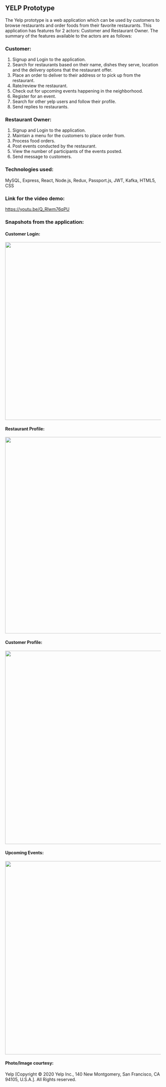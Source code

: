 ## **YELP Prototype**

The Yelp prototype is a web application which can be used by customers to browse restaurants and order foods from their favorite restaurants. This application has features for 2 actors: Customer and Restaurant Owner. The summary of the features available to the actors are as follows:

### **Customer:**
   1. Signup and Login to the application.
   2. Search for restaurants based on their name, dishes they serve, location and the delivery options that the restaurant offer.
   3. Place an order to deliver to their address or to pick up from the restaurant.
   4. Rate/review the restaurant.
   5. Check out for upcoming events happening in the neighborhood.
   6. Register for an event.
   7. Search for other yelp users and follow their profile.
   8. Send replies to restaurants.

### **Restaurant Owner:**
   1. Signup and Login to the application.
   2. Maintain a menu for the customers to place order from.
   3. Process food orders.
   4. Post events conducted by the restaurant.
   5. View the number of participants of the events posted. 
   6. Send message to customers.

### **Technologies used:**
  MySQL, Express, React, Node.js, Redux, Passport.js, JWT, Kafka, HTML5, CSS
  
  
 ### **Link for the video demo:**
   https://youtu.be/Q_RIwm76qPU
 
 
 ### **Snapshots from the application:**
 #### **Customer Login:**
<p align="center">
  <img src="https://github.com/Nithya72/Yelp/blob/develop/login.png" width="1000" height="575"/>
</p>

 #### **Restaurant Profile:**
<p align="center">
  <img src="https://github.com/Nithya72/Yelp/blob/develop/resProfile.png" width="1000" height="635"/>
</p>

 #### **Customer Profile:**
<p align="center">
  <img src="https://github.com/Nithya72/Yelp/blob/develop/custProfile.png" width="1000" height="625"/>
</p>

 #### **Upcoming Events:**
<p align="center">
  <img src="https://github.com/Nithya72/Yelp/blob/develop/events.png" width="1000" height="625"/>
</p>


#### **Photo/Image courtesy:**
Yelp [Copyright © 2020 Yelp Inc., 140 New Montgomery, San Francisco, CA 94105, U.S.A.]. All Rights reserved.
